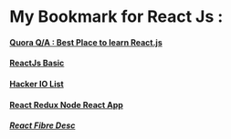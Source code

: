 # My Bookmark for React Js :

#### [Quora Q/A : Best Place to learn React.js](https://www.quora.com/Whats-the-best-place-to-learn-React-js)

#### [ReactJs Basic](https://reactjs.co/#basic-reactjs-redux)

#### [Hacker IO List](https://hackr.io/tutorials/learn-react?page=2)

#### [React Redux Node React App](http://www.eloquentwebapp.com/instagram-app-node-react-redux/)




##### [React Fibre Desc](https://github.com/acdlite/react-fiber-architecture)
